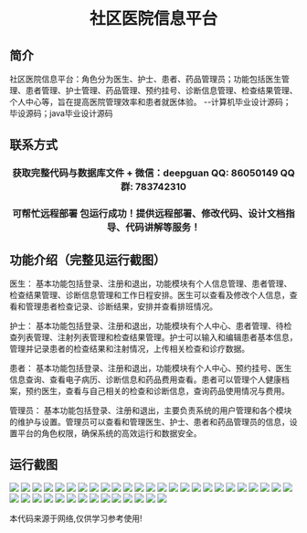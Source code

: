 <p><h1 align="center">社区医院信息平台</h1></p>

## 简介
社区医院信息平台：角色分为医生、护士、患者、药品管理员；功能包括医生管理、患者管理、护士管理、药品管理、预约挂号、诊断信息管理、检查结果管理、个人中心等，旨在提高医院管理效率和患者就医体验。    --计算机毕业设计源码；毕设源码；java毕业设计源码


## 联系方式
<p><h3 align="center">获取完整代码与数据库文件 + 微信：deepguan QQ: 86050149 QQ群: 783742310</h3></p>
<p><h3 align="center">可帮忙远程部署 包运行成功！提供远程部署、修改代码、设计文档指导、代码讲解等服务！</h3></p>

## 功能介绍（完整见运行截图）
医生： 基本功能包括登录、注册和退出，功能模块有个人信息管理、患者管理、检查结果管理、诊断信息管理和工作日程安排。医生可以查看及修改个人信息，查看和管理患者检查记录、诊断结果，安排并查看排班情况。

护士： 基本功能包括登录、注册和退出，功能模块有个人中心、患者管理、待检查列表管理、注射列表管理和检查结果管理。护士可以输入和编辑患者基本信息，管理并记录患者的检查结果和注射情况，上传相关检查和诊疗数据。

患者： 基本功能包括登录、注册和退出，功能模块有个人中心、预约挂号、医生信息查询、查看电子病历、诊断信息和药品费用查看。患者可以管理个人健康档案，预约医生，查看与自己相关的检查和诊断信息，查询药品使用情况与费用。

管理员： 基本功能包括登录、注册和退出，主要负责系统的用户管理和各个模块的维护与设置。管理员可以查看和管理医生、护士、患者和药品管理员的信息，设置平台的角色权限，确保系统的高效运行和数据安全。


## 运行截图
![](https://bs-1329754181.cos.ap-shanghai.myqcloud.com/spring/CommunityHospitalInfoPlatform/img/001.jpg)
![](https://bs-1329754181.cos.ap-shanghai.myqcloud.com/spring/CommunityHospitalInfoPlatform/img/002.jpg)
![](https://bs-1329754181.cos.ap-shanghai.myqcloud.com/spring/CommunityHospitalInfoPlatform/img/003.jpg)
![](https://bs-1329754181.cos.ap-shanghai.myqcloud.com/spring/CommunityHospitalInfoPlatform/img/004.jpg)
![](https://bs-1329754181.cos.ap-shanghai.myqcloud.com/spring/CommunityHospitalInfoPlatform/img/005.jpg)
![](https://bs-1329754181.cos.ap-shanghai.myqcloud.com/spring/CommunityHospitalInfoPlatform/img/006.jpg)
![](https://bs-1329754181.cos.ap-shanghai.myqcloud.com/spring/CommunityHospitalInfoPlatform/img/007.jpg)
![](https://bs-1329754181.cos.ap-shanghai.myqcloud.com/spring/CommunityHospitalInfoPlatform/img/008.jpg)
![](https://bs-1329754181.cos.ap-shanghai.myqcloud.com/spring/CommunityHospitalInfoPlatform/img/009.jpg)
![](https://bs-1329754181.cos.ap-shanghai.myqcloud.com/spring/CommunityHospitalInfoPlatform/img/010.jpg)
![](https://bs-1329754181.cos.ap-shanghai.myqcloud.com/spring/CommunityHospitalInfoPlatform/img/011.jpg)
![](https://bs-1329754181.cos.ap-shanghai.myqcloud.com/spring/CommunityHospitalInfoPlatform/img/012.jpg)
![](https://bs-1329754181.cos.ap-shanghai.myqcloud.com/spring/CommunityHospitalInfoPlatform/img/013.jpg)
![](https://bs-1329754181.cos.ap-shanghai.myqcloud.com/spring/CommunityHospitalInfoPlatform/img/014.jpg)
![](https://bs-1329754181.cos.ap-shanghai.myqcloud.com/spring/CommunityHospitalInfoPlatform/img/015.jpg)
![](https://bs-1329754181.cos.ap-shanghai.myqcloud.com/spring/CommunityHospitalInfoPlatform/img/016.jpg)
![](https://bs-1329754181.cos.ap-shanghai.myqcloud.com/spring/CommunityHospitalInfoPlatform/img/017.jpg)
![](https://bs-1329754181.cos.ap-shanghai.myqcloud.com/spring/CommunityHospitalInfoPlatform/img/018.jpg)
![](https://bs-1329754181.cos.ap-shanghai.myqcloud.com/spring/CommunityHospitalInfoPlatform/img/019.jpg)
![](https://bs-1329754181.cos.ap-shanghai.myqcloud.com/spring/CommunityHospitalInfoPlatform/img/020.jpg)
![](https://bs-1329754181.cos.ap-shanghai.myqcloud.com/spring/CommunityHospitalInfoPlatform/img/021.jpg)
![](https://bs-1329754181.cos.ap-shanghai.myqcloud.com/spring/CommunityHospitalInfoPlatform/img/022.jpg)
![](https://bs-1329754181.cos.ap-shanghai.myqcloud.com/spring/CommunityHospitalInfoPlatform/img/023.jpg)
![](https://bs-1329754181.cos.ap-shanghai.myqcloud.com/spring/CommunityHospitalInfoPlatform/img/024.jpg)
![](https://bs-1329754181.cos.ap-shanghai.myqcloud.com/spring/CommunityHospitalInfoPlatform/img/025.jpg)
![](https://bs-1329754181.cos.ap-shanghai.myqcloud.com/spring/CommunityHospitalInfoPlatform/img/026.jpg)
![](https://bs-1329754181.cos.ap-shanghai.myqcloud.com/spring/CommunityHospitalInfoPlatform/img/027.jpg)
![](https://bs-1329754181.cos.ap-shanghai.myqcloud.com/spring/CommunityHospitalInfoPlatform/img/028.jpg)
![](https://bs-1329754181.cos.ap-shanghai.myqcloud.com/spring/CommunityHospitalInfoPlatform/img/029.jpg)
![](https://bs-1329754181.cos.ap-shanghai.myqcloud.com/spring/CommunityHospitalInfoPlatform/img/030.jpg)
![](https://bs-1329754181.cos.ap-shanghai.myqcloud.com/spring/CommunityHospitalInfoPlatform/img/031.jpg)
![](https://bs-1329754181.cos.ap-shanghai.myqcloud.com/spring/CommunityHospitalInfoPlatform/img/032.jpg)
![](https://bs-1329754181.cos.ap-shanghai.myqcloud.com/spring/CommunityHospitalInfoPlatform/img/033.jpg)
![](https://bs-1329754181.cos.ap-shanghai.myqcloud.com/spring/CommunityHospitalInfoPlatform/img/034.jpg)
![](https://bs-1329754181.cos.ap-shanghai.myqcloud.com/spring/CommunityHospitalInfoPlatform/img/035.jpg)
![](https://bs-1329754181.cos.ap-shanghai.myqcloud.com/spring/CommunityHospitalInfoPlatform/img/036.jpg)
![](https://bs-1329754181.cos.ap-shanghai.myqcloud.com/spring/CommunityHospitalInfoPlatform/img/037.jpg)
![](https://bs-1329754181.cos.ap-shanghai.myqcloud.com/spring/CommunityHospitalInfoPlatform/img/038.jpg)
![](https://bs-1329754181.cos.ap-shanghai.myqcloud.com/spring/CommunityHospitalInfoPlatform/img/039.jpg)

<p>本代码来源于网络,仅供学习参考使用!</p>
